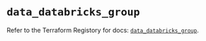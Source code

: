 # `data_databricks_group`

Refer to the Terraform Registory for docs: [`data_databricks_group`](https://registry.terraform.io/providers/databricks/databricks/1.16.1/docs/data-sources/group).
